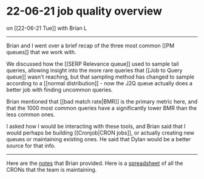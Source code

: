 # 22-06-21 job quality overview
on [[22-06-21 Tue]]
with Brian L

---
Brian and I went over a brief recap of the three most common [[PM queues]] that we work with. 

We discussed how the [[SERP Relevance queue]] used to sample tail queries, allowing insight into the more rare queries that [[Job to Query queue]] wasn't reaching, but that sampling method has changed to sample according to a [[normal distribution]] - now the J2Q queue actually does a better job with finding uncommon queries. 

Brian mentioned that [[bad match rate|BMR]] is the primary metric here, and that the 1000 most common queries have a significantly lower BMR than the less common ones. 

I asked how I would be interacting with these tools, and Brian said that I would perhaps be building [[Cronjob|CRON jobs]], or actually creating new queues or maintaining existing ones. He said that Dylan would be a better source for that info. 

---
Here are the [notes](https://docs.google.com/document/d/1IlZNNo6M-8AO-876tN3GUDID9MYYJCqugSC5viqfbv4/edit) that Brian provided. Here is a [spreadsheet](https://docs.google.com/spreadsheets/d/1o4GYZPpRneMzD3gVXI_eSBtK6v_HEpU4HTxNlE3WXu8/edit#gid=0) of all the CRONs that the team is maintaining. 